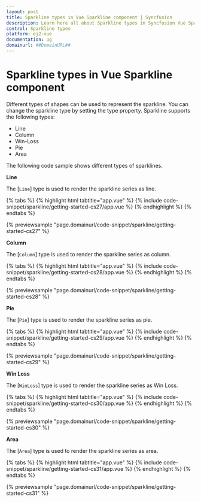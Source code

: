```yaml
---
layout: post
title: Sparkline types in Vue Sparkline component | Syncfusion
description: Learn here all about Sparkline types in Syncfusion Vue Sparkline component of Syncfusion Essential JS 2 and more.
control: Sparkline types 
platform: ej2-vue
documentation: ug
domainurl: ##DomainURL##
---
```


# Sparkline types in Vue Sparkline component

Different types of shapes can be used to represent the sparkline. You can change the sparkline type by setting the type property. Sparkline supports the following types:

* Line
* Column
* Win-Loss
* Pie
* Area

The following code sample shows different types of sparklines.

<!-- markdownlint-disable MD036 -->

**Line**

The [`Line`] type is used to render the sparkline series as line.

{% tabs %}
{% highlight html tabtitle="app.vue" %}
{% include code-snippet/sparkline/getting-started-cs27/app.vue %}
{% endhighlight %}
{% endtabs %}
        
{% previewsample "page.domainurl/code-snippet/sparkline/getting-started-cs27" %}

**Column**

The [`Column`] type is used to render the sparkline series as column.

{% tabs %}
{% highlight html tabtitle="app.vue" %}
{% include code-snippet/sparkline/getting-started-cs28/app.vue %}
{% endhighlight %}
{% endtabs %}
        
{% previewsample "page.domainurl/code-snippet/sparkline/getting-started-cs28" %}

**Pie**

The [`Pie`] type is used to render the sparkline series as pie.

{% tabs %}
{% highlight html tabtitle="app.vue" %}
{% include code-snippet/sparkline/getting-started-cs29/app.vue %}
{% endhighlight %}
{% endtabs %}
        
{% previewsample "page.domainurl/code-snippet/sparkline/getting-started-cs29" %}

**Win Loss**

The [`WinLoss`] type is used to render the sparkline series as Win Loss.

{% tabs %}
{% highlight html tabtitle="app.vue" %}
{% include code-snippet/sparkline/getting-started-cs30/app.vue %}
{% endhighlight %}
{% endtabs %}
        
{% previewsample "page.domainurl/code-snippet/sparkline/getting-started-cs30" %}

**Area**

The [`Area`] type is used to render the sparkline series as area.

{% tabs %}
{% highlight html tabtitle="app.vue" %}
{% include code-snippet/sparkline/getting-started-cs31/app.vue %}
{% endhighlight %}
{% endtabs %}
        
{% previewsample "page.domainurl/code-snippet/sparkline/getting-started-cs31" %}
